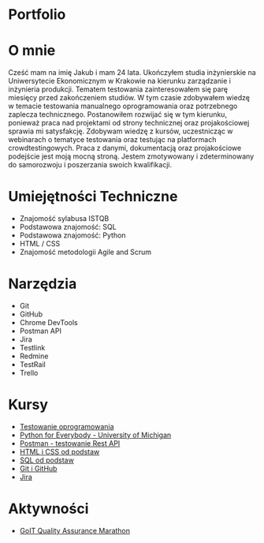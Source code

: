 # Portfolio
# O mnie
Cześć mam na imię Jakub i mam 24 lata. Ukończyłem studia inżynierskie na Uniwersytecie Ekonomicznym w Krakowie na kierunku zarządzanie i inżynieria produkcji. Tematem testowania zainteresowałem się parę miesięcy przed zakończeniem studiów. W tym czasie zdobywałem wiedzę w temacie testowania manualnego oprogramowania oraz potrzebnego zaplecza technicznego. Postanowiłem rozwijać się w tym kierunku, ponieważ praca nad projektami od strony technicznej oraz projakościowej sprawia mi satysfakcję. Zdobywam wiedzę z kursów, uczestnicząc w webinarach o tematyce testowania oraz testując na platformach crowdtestingowych. Praca z danymi, dokumentacją oraz projakościowe podejście jest moją mocną stroną. Jestem zmotywowany i zdeterminowany do samorozwoju i poszerzania swoich kwalifikacji.
# Umiejętności Techniczne
* Znajomość sylabusa ISTQB
* Podstawowa znajomość: SQL
* Podstawowa znajomość: Python
* HTML / CSS
* Znajomość metodologii Agile and Scrum
# Narzędzia
* Git
* GitHub
* Chrome DevTools
* Postman API
* Jira
* Testlink
* Redmine
* TestRail
* Trello
# Kursy
* [Testowanie oprogramowania](https://www.udemy.com/share/105trI3@0GokYfHJJk3ceVTLDUQl_PYbDT2exG3gNUXXqivwFDfwV2JFKB1QeqitxElfi4yf0g==/)
* [Python for Everybody - University of Michigan](https://online.umich.edu/series/python-for-everybody/)
* [Postman - testowanie Rest API](https://www.udemy.com/share/102AtS3@nXw_FtL67ld8w44uK_UQeKhYm5Bqkp8Dd6ORydnOsEw26dQHt63UISJWQBPud9LOwA==/)
* [HTML i CSS od podstaw](https://eduweb.pl/programowanie-i-www/html-css/html-css-od-podstaw)
* [SQL od podstaw](https://www.udemy.com/share/102hys3@_E1Pm2jKJ6e72-6XuTckz4AB8jO8bB43UCe5JAd_WAu7i16p6nSxf4yaE3Znou7SuA==/)
* [Git i GitHub](https://www.udemy.com/course/kurs-git-i-github-od-podstaw/learn/lecture/13928492?start=15#overview)
* [Jira](https://www.udemy.com/share/105GCQ3@XcZjsK1RRzMOnmFi1eydquDmjh0oe8QAuZo0wtvClfd7vp_1bb1K7wYuIcA7onR0ZQ==/)
# Aktywności
* [GoIT Quality Assurance Marathon](https://qa.m.goit.global/pl/)
